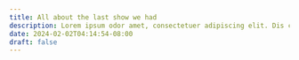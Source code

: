 ```yaml
---
title: All about the last show we had
description: Lorem ipsum odor amet, consectetuer adipiscing elit. Dis conubia phasellus neque malesuada; justo urna risus. Venenatis nibh purus mus duis habitasse duis integer accumsan metus. Lorem ipsum odor amet, consectetuer adipiscing elit. Dis conubia phasellus neque malesuada; justo urna risus. Venenatis nibh purus mus duis habitasse duis integer accumsan metus.
date: 2024-02-02T04:14:54-08:00
draft: false
---
```

